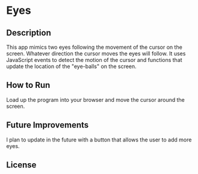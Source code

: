 # Eyes
## Description
This app mimics two eyes following the movement of the cursor on the screen. Whatever direction the cursor moves the eyes will follow. It uses JavaScript events to detect the motion of the cursor and functions that update the location of the "eye-balls" on the screen. 
## How to Run
Load up the program into your browser and move the cursor around the screen.
## Future Improvements
I plan to update in the future with a button that allows the user to add more eyes.
## License
